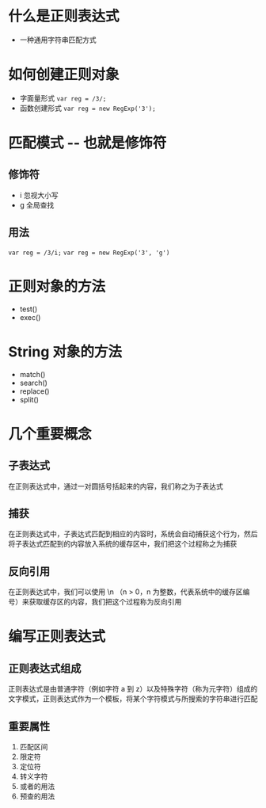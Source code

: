 # 什么是正则表达式
* 一种通用字符串匹配方式

# 如何创建正则对象
* 字面量形式 
```var reg = /3/;```
* 函数创建形式
```var reg = new RegExp('3');```

# 匹配模式 -- 也就是修饰符
## 修饰符
* i 忽视大小写
* g 全局查找
## 用法
```var reg = /3/i;```
```var reg = new RegExp('3', 'g')```

# 正则对象的方法
* test()
* exec()

# String 对象的方法
* match()
* search()
* replace()
* split()

# 几个重要概念
## 子表达式 
在正则表达式中，通过一对圆括号括起来的内容，我们称之为子表达式
## 捕获 
在正则表达式中，子表达式匹配到相应的内容时，系统会自动捕获这个行为，然后将子表达式匹配到的内容放入系统的缓存区中，我们把这个过程称之为捕获
## 反向引用 
在正则表达式中，我们可以使用 \n （n > 0，n 为整数，代表系统中的缓存区编号）来获取缓存区的内容，我们把这个过程称为反向引用

# 编写正则表达式
## 正则表达式组成 
正则表达式是由普通字符（例如字符 a 到 z）以及特殊字符（称为元字符）组成的文字模式，正则表达式作为一个模板，将某个字符模式与所搜索的字符串进行匹配
## 重要属性
1. 匹配区间
2. 限定符
3. 定位符
4. 转义字符
5. 或者的用法
6. 预查的用法

